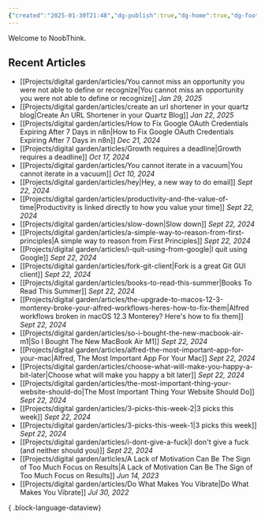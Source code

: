 ```yaml
---
{"created":"2025-01-30T21:48","dg-publish":true,"dg-home":true,"dg-footer":true,"dg-path":"Home.md","permalink":"/home/","tags":["gardenEntry"],"dgPassFrontmatter":true,"updated":"2025-01-30T21:52:49.452+01:00"}
---
```


Welcome to NoobThink. 

## Recent Articles
- [[Projects/digital garden/articles/You cannot miss an opportunity you were not able to define or recognize\|You cannot miss an opportunity you were not able to define or recognize]] *Jan 29, 2025*
- [[Projects/digital garden/articles/create an url shortener in your quartz blog\|Create An URL Shortener in your Quartz Blog]] *Jan 22, 2025*
- [[Projects/digital garden/articles/How to Fix Google OAuth Credentials Expiring After 7 Days in n8n\|How to Fix Google OAuth Credentials Expiring After 7 Days in n8n]] *Dec 21, 2024*
- [[Projects/digital garden/articles/Growth requires a deadline\|Growth requires a deadline]] *Oct 17, 2024*
- [[Projects/digital garden/articles/You cannot iterate in a vacuum\|You cannot iterate in a vacuum]] *Oct 10, 2024*
- [[Projects/digital garden/articles/hey\|Hey, a new way to do email]] *Sept 22, 2024*
- [[Projects/digital garden/articles/productivity-and-the-value-of-time\|Productivity is linked directly to how you value your time]] *Sept 22, 2024*
- [[Projects/digital garden/articles/slow-down\|Slow down]] *Sept 22, 2024*
- [[Projects/digital garden/articles/a-simple-way-to-reason-from-first-principles\|A simple way to reason from First Principles]] *Sept 22, 2024*
- [[Projects/digital garden/articles/i-quit-using-from-google\|I quit using Google]] *Sept 22, 2024*
- [[Projects/digital garden/articles/fork-git-client\|Fork is a great Git GUI client]] *Sept 22, 2024*
- [[Projects/digital garden/articles/books-to-read-this-summer\|Books To Read This Summer]] *Sept 22, 2024*
- [[Projects/digital garden/articles/the-upgrade-to-macos-12-3-monterey-broke-your-alfred-workflows-heres-how-to-fix-them\|Alfred workflows broken in macOS 12.3 Monterey? Here's how to fix them]] *Sept 22, 2024*
- [[Projects/digital garden/articles/so-i-bought-the-new-macbook-air-m1\|So I Bought The New MacBook Air M1]] *Sept 22, 2024*
- [[Projects/digital garden/articles/alfred-the-most-important-app-for-your-mac\|Alfred, The Most Important App For Your Mac]] *Sept 22, 2024*
- [[Projects/digital garden/articles/choose-what-will-make-you-happy-a-bit-later\|Choose what will make you happy a bit later]] *Sept 22, 2024*
- [[Projects/digital garden/articles/the-most-important-thing-your-website-should-do\|The Most Important Thing Your Website Should Do]] *Sept 22, 2024*
- [[Projects/digital garden/articles/3-picks-this-week-2\|3 picks this week]] *Sept 22, 2024*
- [[Projects/digital garden/articles/3-picks-this-week-1\|3 picks this week]] *Sept 22, 2024*
- [[Projects/digital garden/articles/i-dont-give-a-fuck\|I don't give a fuck (and neither should you)]] *Sept 22, 2024*
- [[Projects/digital garden/articles/A Lack of Motivation Can Be The Sign of Too Much Focus on Results\|A Lack of Motivation Can Be The Sign of Too Much Focus on Results]] *Jun 14, 2023*
- [[Projects/digital garden/articles/Do What Makes You Vibrate\|Do What Makes You Vibrate]] *Jul 30, 2022*

{ .block-language-dataview}
